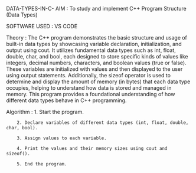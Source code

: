 DATA-TYPES-IN-C-
AIM : To study and implement C++ Program Structure (Data Types)

SOFTWARE USED : VS CODE

Theory : The C++ program demonstrates the basic structure and usage of built-in data types by showcasing variable declaration, initialization, and output using cout. It utilizes fundamental data types such as int, float, double, char, and bool, each designed to store specific kinds of values like integers, decimal numbers, characters, and boolean values (true or false). These variables are initialized with values and then displayed to the user using output statements. Additionally, the sizeof operator is used to determine and display the amount of memory (in bytes) that each data type occupies, helping to understand how data is stored and managed in memory. This program provides a foundational understanding of how different data types behave in C++ programming.

Algorithm : 1. Start the program.

        2. Declare variables of different data types (int, float, double, char, bool).

        3. Assign values to each variable.

        4. Print the values and their memory sizes using cout and sizeof().

        5. End the program.
